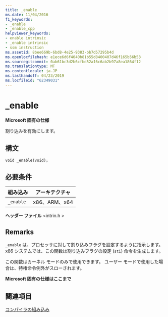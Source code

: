 ```yaml
---
title: _enable
ms.date: 11/04/2016
f1_keywords:
- _enable
- _enable_cpp
helpviewer_keywords:
- enable intrinsic
- _enable intrinsic
- ssm instruction
ms.assetid: 8bee669b-6bd8-4e25-9383-bb7d57295b4d
ms.openlocfilehash: e1ece6d6f4040b81b55d8400407d46f165b56b53
ms.sourcegitcommit: 0ab61bc3d2b6cfbd52a16c6ab2b97a8ea1864f12
ms.translationtype: MT
ms.contentlocale: ja-JP
ms.lasthandoff: 04/23/2019
ms.locfileid: "62349031"
---
```

# <a name="enable"></a>_enable

**Microsoft 固有の仕様**

割り込みを有効にします。

## <a name="syntax"></a>構文

```
void _enable(void);
```

## <a name="requirements"></a>必要条件

|組み込み|アーキテクチャ|
|---------------|------------------|
|`_enable`|x86、ARM、x64|

**ヘッダー ファイル** \<intrin.h >

## <a name="remarks"></a>Remarks

`_enable` は、プロセッサに対して割り込みフラグを設定するように指示します。 x86 システムでは、この関数は割り込みフラグの設定 (`sti`) 命令を生成します。

この関数はカーネル モードのみで使用できます。 ユーザー モードで使用した場合は、特権命令例外がスローされます。

**Microsoft 固有の仕様はここまで**

## <a name="see-also"></a>関連項目

[コンパイラの組み込み](../intrinsics/compiler-intrinsics.md)